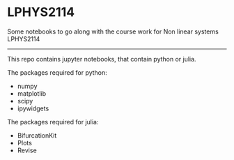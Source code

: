 # LPHYS2114
Some notebooks to go along with the course work for Non linear systems LPHYS2114

---

This repo contains jupyter notebooks, that contain python or julia.

The packages required for python:
- numpy
- matplotlib
- scipy
- ipywidgets

The packages required for julia:
- BifurcationKit
- Plots
- Revise
